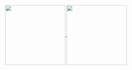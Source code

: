 
<a href="https://github-readme-stats.vercel.app/api?username=SaurabhShisode&show_icons=true">
  <img height=190 align="center" src="https://github-readme-stats.vercel.app/api?username=SaurabhShisode" />
</a>
<a href="https://github.com/anuraghazra/convoychat">
  <img height=190 align="center" src="https://github-readme-stats.vercel.app/api/top-langs?username=SaurabhShisode&layout=compact&langs_count=8&card_width=320" />
</a>
